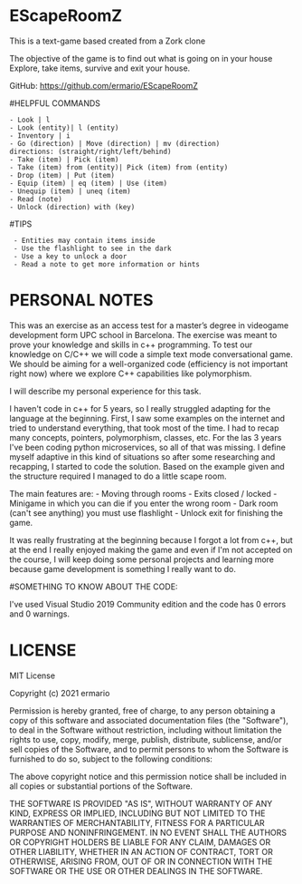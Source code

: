 # EScapeRoomZ

This is a text-game based created from a Zork clone

The objective of the game is to find out what is going on in your house
Explore, take items, survive and exit your house. 

GitHub: https://github.com/ermario/EScapeRoomZ

#HELPFUL COMMANDS

	- Look | l
	- Look (entity)| l (entity)
	- Inventory | i
	- Go (direction) | Move (direction) | mv (direction)
	directions: (straight/right/left/behind)
	- Take (item) | Pick (item)
	- Take (item) from (entity)| Pick (item) from (entity)
	- Drop (item) | Put (item)
	- Equip (item) | eq (item) | Use (item)
	- Unequip (item) | uneq (item)
	- Read (note)
	- Unlock (direction) with (key)
	
#TIPS

	 - Entities may contain items inside
	 - Use the flashlight to see in the dark
	 - Use a key to unlock a door
	 - Read a note to get more information or hints

# PERSONAL NOTES

This was an exercise as an access test for a master’s degree in videogame development form UPC school in Barcelona.
The exercise was meant to prove your knowledge and skills in c++ programming. To test our knowledge on C/C++ we will code a simple text mode conversational game. We should be
aiming for a well-organized code (efficiency is not important right now) where we explore C++ capabilities
like polymorphism.

I will describe my personal experience for this task.

I haven't code in c++ for 5 years, so I really struggled adapting for the language at the beginning.
First, I saw some examples on the internet and tried to understand everything, that took most of the time.
I had to recap many concepts, pointers, polymorphism, classes, etc. For the las 3 years I've been coding python microservices, so all of that was missing.
I define myself adaptive in this kind of situations so after some researching and recapping, I started to code the solution.
Based on the example given and the structure required I managed to do a little scape room.

The main features are:
	- Moving through rooms
	- Exits closed / locked
	- Minigame in which you can die if you enter the wrong room
	- Dark room (can't see anything) you must use flashlight
	- Unlock exit for finishing the game.
	
It was really frustrating at the beginning because I forgot a lot from c++, but at the end I really enjoyed making the game and even if I'm not accepted on the course, I will keep doing some personal projects and learning more because game development is something I really want to do.

#SOMETHING TO KNOW ABOUT THE CODE:

I've used Visual Studio 2019 Community edition and the code has 0 errors and 0 warnings.
	 
# LICENSE

MIT License

Copyright (c) 2021 ermario

Permission is hereby granted, free of charge, to any person obtaining a copy
of this software and associated documentation files (the "Software"), to deal
in the Software without restriction, including without limitation the rights
to use, copy, modify, merge, publish, distribute, sublicense, and/or sell
copies of the Software, and to permit persons to whom the Software is
furnished to do so, subject to the following conditions:

The above copyright notice and this permission notice shall be included in all
copies or substantial portions of the Software.

THE SOFTWARE IS PROVIDED "AS IS", WITHOUT WARRANTY OF ANY KIND, EXPRESS OR
IMPLIED, INCLUDING BUT NOT LIMITED TO THE WARRANTIES OF MERCHANTABILITY,
FITNESS FOR A PARTICULAR PURPOSE AND NONINFRINGEMENT. IN NO EVENT SHALL THE
AUTHORS OR COPYRIGHT HOLDERS BE LIABLE FOR ANY CLAIM, DAMAGES OR OTHER
LIABILITY, WHETHER IN AN ACTION OF CONTRACT, TORT OR OTHERWISE, ARISING FROM,
OUT OF OR IN CONNECTION WITH THE SOFTWARE OR THE USE OR OTHER DEALINGS IN THE
SOFTWARE.
